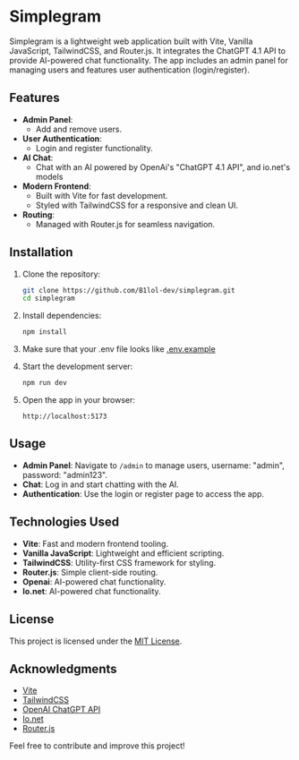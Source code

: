 # Simplegram

Simplegram is a lightweight web application built with Vite, Vanilla JavaScript, TailwindCSS, and Router.js. It integrates the ChatGPT 4.1 API to provide AI-powered chat functionality. The app includes an admin panel for managing users and features user authentication (login/register).

## Features

- **Admin Panel**:
  - Add and remove users.
- **User Authentication**:
  - Login and register functionality.
- **AI Chat**:
  - Chat with an AI powered by OpenAi's "ChatGPT 4.1 API", and io.net's models
- **Modern Frontend**:
  - Built with Vite for fast development.
  - Styled with TailwindCSS for a responsive and clean UI.
- **Routing**:
  - Managed with Router.js for seamless navigation.

## Installation

1. Clone the repository:

   ```bash
   git clone https://github.com/B1lol-dev/simplegram.git
   cd simplegram
   ```

2. Install dependencies:

   ```bash
   npm install
   ```

3. Make sure that your .env file looks like [.env.example](.env.example)

4. Start the development server:

   ```bash
   npm run dev
   ```

5. Open the app in your browser:
   ```
   http://localhost:5173
   ```

## Usage

- **Admin Panel**: Navigate to `/admin` to manage users, username: "admin", password: "admin123".
- **Chat**: Log in and start chatting with the AI.
- **Authentication**: Use the login or register page to access the app.

## Technologies Used

- **Vite**: Fast and modern frontend tooling.
- **Vanilla JavaScript**: Lightweight and efficient scripting.
- **TailwindCSS**: Utility-first CSS framework for styling.
- **Router.js**: Simple client-side routing.
- **Openai**: AI-powered chat functionality.
- **Io.net**: AI-powered chat functionality.

## License

This project is licensed under the [MIT License](LICENSE).

## Acknowledgments

- [Vite](https://vitejs.dev/)
- [TailwindCSS](https://tailwindcss.com/)
- [OpenAI ChatGPT API](https://openai.com/)
- [Io.net](https://io.net/)
- [Router.js](https://github.com/ramiel/router.js)

Feel free to contribute and improve this project!
